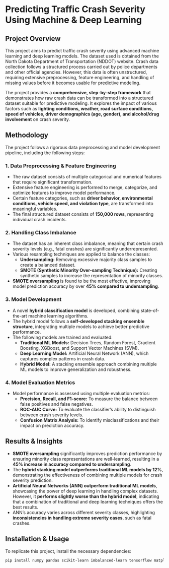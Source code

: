 # Predicting Traffic Crash Severity Using Machine & Deep Learning

## Project Overview

This project aims to predict traffic crash severity using advanced machine learning and deep learning models. The dataset used is obtained from the North Dakota Department of Transportation (NDDOT) website. Crash data collection follows a structured process carried out by police departments and other official agencies. However, this data is often unstructured, requiring extensive preprocessing, feature engineering, and handling of missing values before it becomes usable for predictive modeling.

The project provides a **comprehensive, step-by-step framework** that demonstrates how raw crash data can be transformed into a structured dataset suitable for predictive modeling. It explores the impact of various factors such as **lighting conditions, weather, road surface conditions, speed of vehicles, driver demographics (age, gender), and alcohol/drug involvement** on crash severity. 

## **Methodology**

The project follows a rigorous data preprocessing and model development pipeline, including the following steps:

### **1. Data Preprocessing & Feature Engineering**
- The raw dataset consists of multiple categorical and numerical features that require significant transformation.
- Extensive feature engineering is performed to merge, categorize, and optimize features to improve model performance.
- Certain feature categories, such as **driver behavior, environmental conditions, vehicle speed, and violation type**, are transformed into meaningful variables.
- The final structured dataset consists of **150,000 rows**, representing individual crash incidents.

### **2. Handling Class Imbalance**
- The dataset has an inherent class imbalance, meaning that certain crash severity levels (e.g., fatal crashes) are significantly underrepresented.
- Various resampling techniques are applied to balance the classes:
  - **Undersampling:** Removing excessive majority class samples to create a balanced dataset.
  - **SMOTE (Synthetic Minority Over-sampling Technique):** Creating synthetic samples to increase the representation of minority classes.
- **SMOTE oversampling** is found to be the most effective, improving model prediction accuracy by over **45% compared to undersampling**.

### **3. Model Development**
- A novel **hybrid classification model** is developed, combining state-of-the-art machine learning algorithms.
- The hybrid model follows a **self-developed stacking ensemble structure**, integrating multiple models to achieve better predictive performance.
- The following models are trained and evaluated:
  - **Traditional ML Models:** Decision Trees, Random Forest, Gradient Boosting, XGBoost, and Support Vector Machines (SVM).
  - **Deep Learning Model:** Artificial Neural Network (ANN), which captures complex patterns in crash data.
  - **Hybrid Model:** A stacking ensemble approach combining multiple ML models to improve generalization and robustness.

### **4. Model Evaluation Metrics**
- Model performance is assessed using multiple evaluation metrics:
  - **Precision, Recall, and F1-score:** To measure the balance between false positives and false negatives.
  - **ROC-AUC Curve:** To evaluate the classifier’s ability to distinguish between crash severity levels.
  - **Confusion Matrix Analysis:** To identify misclassifications and their impact on prediction accuracy.

## **Results & Insights**

- **SMOTE oversampling** significantly improves prediction performance by ensuring minority class representations are well-learned, resulting in a **45% increase in accuracy compared to undersampling**.
- The **hybrid stacking model outperforms traditional ML models by 12%**, demonstrating the effectiveness of combining multiple models for crash severity prediction.
- **Artificial Neural Networks (ANN) outperform traditional ML models**, showcasing the power of deep learning in handling complex datasets. However, it **performs slightly worse than the hybrid model**, indicating that a combination of traditional and deep learning techniques offers the best results.
- ANN’s accuracy varies across different severity classes, highlighting **inconsistencies in handling extreme severity cases**, such as fatal crashes.

## **Installation & Usage**
To replicate this project, install the necessary dependencies:

```bash
pip install numpy pandas scikit-learn imbalanced-learn tensorflow matplotlib seaborn
